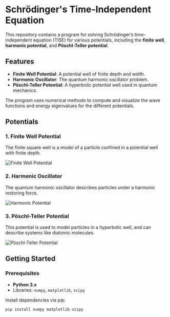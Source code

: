 # Schrödinger's Time-Independent Equation

This repository contains a program for solving Schrödinger’s time-independent equation (TISE) for various potentials, including the **finite well**, **harmonic potential**, and **Pöschl-Teller potential**.

## Features
- **Finite Well Potential**: A potential well of finite depth and width.
- **Harmonic Oscillator**: The quantum harmonic oscillator problem.
- **Pöschl-Teller Potential**: A hyperbolic potential well used in quantum mechanics.

The program uses numerical methods to compute and visualize the wave functions and energy eigenvalues for the different potentials.

## Potentials
### 1. Finite Well Potential
The finite square well is a model of a particle confined in a potential well with finite depth.

![Finite Well Potential](https://github.com/user-attachments/assets/837f6845-1b97-4308-9ccd-1baf89731d5e)

### 2. Harmonic Oscillator
The quantum harmonic oscillator describes particles under a harmonic restoring force.

![Harmonic Potential](https://github.com/user-attachments/assets/7a143419-ea4b-4699-b4d0-3a15aa0bd017)

### 3. Pöschl-Teller Potential
This potential is used to model particles in a hyperbolic well, and can describe systems like diatomic molecules.

![Pöschl-Teller Potential](https://github.com/user-attachments/assets/855c0c42-4111-4b1e-9810-246573385da3)

## Getting Started
### Prerequisites
- **Python 3.x**
- Libraries: `numpy`, `matplotlib`, `scipy`

Install dependencies via pip:
```bash
pip install numpy matplotlib scipy
